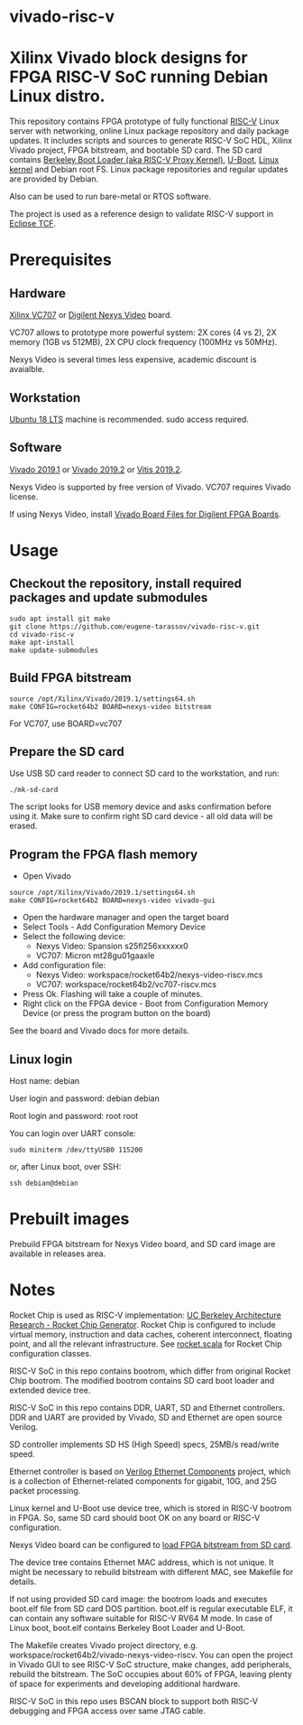 # vivado-risc-v

# Xilinx Vivado block designs for FPGA RISC-V SoC running Debian Linux distro.

This repository contains FPGA prototype of fully functional [RISC-V](https://riscv.org/) Linux server
with networking, online Linux package repository and daily package updates.
It includes scripts and sources to generate RISC-V SoC HDL, Xilinx Vivado project, FPGA bitstream, and bootable SD card.
The SD card contains [Berkeley Boot Loader (aka RISC-V Proxy Kernel)](https://github.com/riscv/riscv-pk), [U-Boot](https://github.com/u-boot/u-boot), [Linux kernel](https://git.kernel.org/pub/scm/linux/kernel/git/stable/linux.git/) and Debian root FS.
Linux package repositories and regular updates are provided by Debian.

Also can be used to run bare-metal or RTOS software.

The project is used as a reference design to validate RISC-V support in [Eclipse TCF](https://wiki.eclipse.org/TCF/RISC-V).

# Prerequisites

## Hardware
[Xilinx VC707](https://www.xilinx.com/products/boards-and-kits/ek-v7-vc707-g.html) or
[Digilent Nexys Video](https://store.digilentinc.com/nexys-video-artix-7-fpga-trainer-board-for-multimedia-applications/) board.

VC707 allows to prototype more powerful system: 2X cores (4 vs 2),
2X memory (1GB vs 512MB), 2X CPU clock frequency (100MHz vs 50MHz).

Nexys Video is several times less expensive, academic discount is avaialble.

## Workstation
[Ubuntu 18 LTS](https://ubuntu.com/download/desktop) machine is recommended.
sudo access required.

## Software
[Vivado 2019.1](https://www.xilinx.com/support/download/index.html/content/xilinx/en/downloadNav/vivado-design-tools/2019-1.html) or
[Vivado 2019.2](https://www.xilinx.com/support/download/index.html/content/xilinx/en/downloadNav/vivado-design-tools/2019-2.html) or
[Vitis 2019.2](https://www.xilinx.com/support/download/index.html/content/xilinx/en/downloadNav/vitis.html).

Nexys Video is supported by free version of Vivado. VC707 requires Vivado license.

If using Nexys Video, install [Vivado Board Files for Digilent FPGA Boards](https://github.com/Digilent/vivado-boards).

# Usage

## Checkout the repository, install required packages and update submodules
```
sudo apt install git make
git clone https://github.com/eugene-tarassov/vivado-risc-v.git
cd vivado-risc-v
make apt-install
make update-submodules
```

## Build FPGA bitstream
```
source /opt/Xilinx/Vivado/2019.1/settings64.sh
make CONFIG=rocket64b2 BOARD=nexys-video bitstream
```
For VC707, use BOARD=vc707

## Prepare the SD card
Use USB SD card reader to connect SD card to the workstation, and run:
```
./mk-sd-card
```
The script looks for USB memory device and asks confirmation before using it.
Make sure to confirm right SD card device - all old data will be erased.

## Program the FPGA flash memory
- Open Vivado
```
source /opt/Xilinx/Vivado/2019.1/settings64.sh
make CONFIG=rocket64b2 BOARD=nexys-video vivado-gui
```
- Open the hardware manager and open the target board
- Select Tools - Add Configuration Memory Device
- Select the following device:
  - Nexys Video: Spansion s25fl256xxxxxx0
  - VC707: Micron mt28gu01gaaxle
- Add configuration file:
  - Nexys Video: workspace/rocket64b2/nexys-video-riscv.mcs
  - VC707: workspace/rocket64b2/vc707-riscv.mcs
- Press Ok. Flashing will take a couple of minutes.
- Right click on the FPGA device - Boot from Configuration Memory Device (or press the program button on the board)

See the board and Vivado docs for more details.

## Linux login

Host name: debian

User login and password: debian debian

Root login and password: root root

You can login over UART console:
```
sudo miniterm /dev/ttyUSB0 115200
```
or, after Linux boot, over SSH:
```
ssh debian@debian
```

# Prebuilt images

Prebuild FPGA bitstream for Nexys Video board, and SD card image are available in releases area.

# Notes

Rocket Chip is used as RISC-V implementation: [UC Berkeley Architecture Research - Rocket Chip Generator](https://bar.eecs.berkeley.edu/projects/rocket_chip.html).
Rocket Chip is configured to include virtual memory, instruction and data caches, coherent interconnect, floating point, and all the relevant infrastructure.
See [rocket.scala](https://github.com/eugene-tarassov/vivado-risc-v/blob/master/rocket.scala) for Rocket Chip configuration classes.

RISC-V SoC in this repo contains bootrom, which differ from original Rocket Chip bootrom.
The modified bootrom contains SD card boot loader and extended device tree.

RISC-V SoC in this repo contains DDR, UART, SD and Ethernet controllers.
DDR and UART are provided by Vivado, SD and Ethernet are open source Verilog.

SD controller implements SD HS (High Speed) specs, 25MB/s read/write speed.

Ethernet controller is based on [Verilog Ethernet Components](https://github.com/alexforencich/verilog-ethernet) project,
which is a collection of Ethernet-related components for gigabit, 10G, and 25G packet processing.

Linux kernel and U-Boot use device tree, which is stored in RISC-V bootrom in FPGA.
So, same SD card should boot OK on any board or RISC-V configuration.

Nexys Video board can be configured to [load FPGA bitstream from SD card](https://reference.digilentinc.com/reference/programmable-logic/nexys-video/reference-manual#usb_host_and_micro_sd_programming).

The device tree contains Ethernet MAC address, which is not unique.
It might be necessary to rebuild bitstream with different MAC, see Makefile for details.

If not using provided SD card image: the bootrom loads and executes boot.elf file from SD card DOS partition.
boot.elf is regular executable ELF, it can contain any software suitable for RISC-V RV64 M mode.
In case of Linux boot, boot.elf contains Berkeley Boot Loader and U-Boot.

The Makefile creates Vivado project directory, e.g. workspace/rocket64b2/vivado-nexys-video-riscv.
You can open the project in Vivado GUI to see RISC-V SoC structure, make changes, add peripherals, rebuild the bitstream.
The SoC occupies about 60% of FPGA, leaving plenty of space for experiments and developing additional hardware.

RISC-V SoC in this repo uses BSCAN block to support both RISC-V debugging and FPGA access over same JTAG cable.